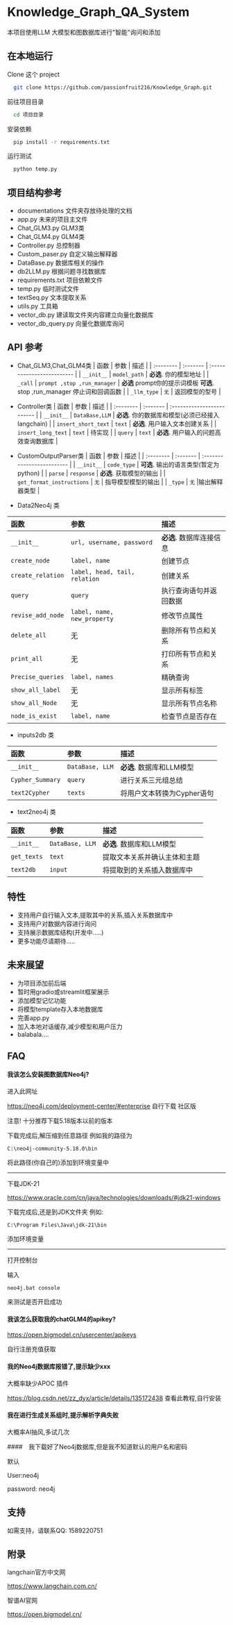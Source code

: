 
# Knowledge_Graph_QA_System

本项目使用LLM 大模型和图数据库进行"智能"询问和添加







## 在本地运行

Clone 这个 project

```bash
  git clone https://github.com/passionfruit216/Knowledge_Graph.git
```

前往项目目录

```bash
  cd 项目目录
```

安装依赖

```bash
  pip install -r requirements.txt
```

运行测试

```bash
  python temp.py
```


## 项目结构参考

- documentations 文件夹存放待处理的文档
- app.py 未来的项目主文件
- Chat_GLM3.py GLM3类
- Chat_GLM4.py GLM4类
- Controller.py 总控制器
- Custom_paser.py 自定义输出解释器
- DataBase.py 数据库相关的操作
- db2LLM.py 根据问题寻找数据库
- requirements.txt 项目依赖文件
- temp.py 临时测试文件
- textSeq.py 文本提取关系
- utils.py 工具箱
- vector_db.py 建读取文件夹内容建立向量化数据库
- vector_db_query.py 向量化数据库询问

## API 参考


- Chat_GLM3,Chat_GLM4类
| 函数 | 参数     | 描述                |
| :-------- | :------- | :------------------------- |
| `__init__` | `model_path` | **必选**. 你的模型地址 |
| `_call` | `prompt ,stop ,run_manager` | **必选** prompt你的提示词模板 **可选**. stop ,run_manager 停止词和回调函数 |
| `_llm_type` | `无` | 返回模型的型号 |


- Controller类
| 函数 | 参数     | 描述                |
| :-------- | :------- | :------------------------- |
| `__init__` | `DataBase,LLM` | **必选**. 你的数据库和模型(必须已经接入langchain) |
| `insert_short_text` | `text` | **必选**. 用户输入文本创建关系 |
| `insert_long_text` | `text` | 待实现 |
| `query` | `text` | **必选**. 用户输入的问题高效查询数据库 |

- CustomOutputParser类
| 函数 | 参数     | 描述                |
| :-------- | :------- | :------------------------- |
| `__init__` | `code_type` | **可选**. 输出的语言类型(暂定为python) |
| `parse` | `response` | **必选**. 获取模型的输出 |
| `get_format_instructions` | `无` |  指导模型模型的输出 |
| `_type` | `无` |输出解释器类型 |





- Data2Neo4j 类

| 函数                | 参数                        | 描述                     |
| :------------------- | :-------------------------- | :----------------------- |
| `__init__`           | `url, username, password`   | **必选**. 数据库连接信息  |
| `create_node`        | `label, name`               | 创建节点                  |
| `create_relation`    | `label, head, tail, relation`| 创建关系                |
| `query`              | `query`                     | 执行查询语句并返回数据    |
| `revise_add_node`    | `label, name, new_property` | 修改节点属性              |
| `delete_all`         | 无                          | 删除所有节点和关系        |
| `print_all`          | 无                          | 打印所有节点和关系        |
| `Precise_queries`    | `label, names`               | 精确查询                 |
| `show_all_label`     | 无                          | 显示所有标签              |
| `show_all_Node`      | 无                          | 显示所有节点名称          |
| `node_is_exist`      | `label, name`               | 检查节点是否存在          |


- inputs2db 类

| 函数             | 参数                  | 描述                         |
| :---------------- | :-------------------- | :--------------------------- |
| `__init__`        | `DataBase, LLM`       | **必选**. 数据库和LLM模型    |
| `Cypher_Summary`  | `query`               | 进行关系三元组总结           |
| `text2Cypher`     | `texts`               | 将用户文本转换为Cypher语句   |


- text2neo4j 类

| 函数            | 参数        | 描述                                     |
| :-------------- | :---------- | :--------------------------------------- |
| `__init__`      | `DataBase, LLM` | **必选**. 数据库和LLM模型               |
| `get_texts`     | `text`      | 提取文本关系并确认主体和主题             |
| `text2db`       | `input`     | 将提取到的关系插入数据库中               |





## 特性

- 支持用户自行输入文本,提取其中的关系,插入关系数据库中
- 支持用户对数据内容进行询问
- 支持展示数据库结构(开发中.....)
- 更多功能尽请期待.....


## 未来展望


- 为项目添加前后端
- 暂时用gradio或streamlit框架展示
- 添加模型记忆功能
- 将模型template存入本地数据库
- 完善app.py
- 加入本地对话缓存,减少模型和用户压力
- balabala....



## FAQ

#### 我该怎么安装图数据库Neo4j?
进入此网址

https://neo4j.com/deployment-center/#enterprise
自行下载 社区版 

注意! 十分推荐下载5.18版本以前的版本

下载完成后,解压缩到任意路径 例如我的路径为

```
C:\neo4j-community-5.18.0\bin
```
将此路径(你自己的)添加到环境变量中

*****


下载JDK-21

https://www.oracle.com/cn/java/technologies/downloads/#jdk21-windows

下载完成后,还是到JDK文件夹 例如:
```
C:\Program Files\Java\jdk-21\bin
```

添加环境变量
*****

打开控制台

输入
```
neo4j.bat console
```
来测试是否开启成功

#### 我该怎么获取我的chatGLM4的apikey?

https://open.bigmodel.cn/usercenter/apikeys

自行注册充值获取


#### 我的Neo4j数据库报错了,提示缺少xxx
大概率缺少APOC 插件

https://blog.csdn.net/zz_dyx/article/details/135172438
查看此教程,自行安装


#### 我在进行生成关系组时,提示解析字典失败

大概率AI抽风,多试几次


####　我下载好了Neo4j数据库,但是我不知道默认的用户名和密码

默认 

User:neo4j

password: neo4j
## 支持

如需支持，请联系QQ: 1589220751


## 附录

langchain官方中文网

https://www.langchain.com.cn/


智谱AI官网

https://open.bigmodel.cn/

